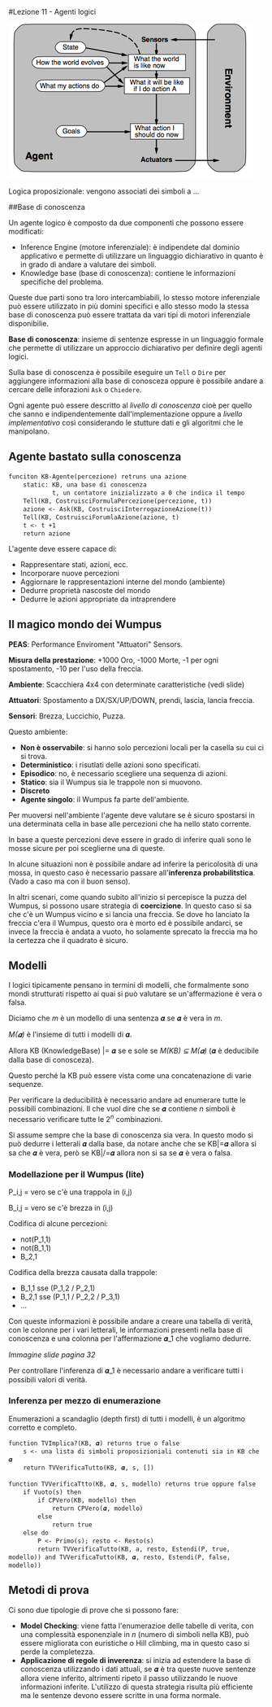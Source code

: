 #Lezione 11 - Agenti logici

![](./immagini/l2-agente-goal.png)

Logica proposizionale: vengono associati dei simboli a ...

##Base di conoscenza

Un agente logico è composto da due componenti che possono essere modificati:

- Inference Engine (motore inferenziale): è indipendete dal dominio applicativo e permette di utilizzare un linguaggio dichiarativo in quanto è in grado di andare a valutare dei simboli.
- Knowledge base (base di conoscenza): contiene le informazioni specifiche del problema.

Queste due parti sono tra loro intercambiabili, lo stesso motore inferenziale può essere utilizzato in più domini specifici e allo stesso modo la stessa base di conoscenza può essere trattata da vari tipi di motori inferenziale disponibilie.

**Base di conoscenza**: insieme di sentenze espresse in un linguaggio formale che permette di utilizzare un approccio dichiarativo per definire degli agenti logici.

Sulla base di conoscenza è possibile eseguire un `Tell` o `Dire` per aggiungere informazioni alla base di conosceza oppure è possibile andare a cercare delle inforazioni `Ask` o `Chiedere`.

Ogni agente può essere descritto al *livello di conoscenza* cioè per quello che sanno e indipendentemente dall'implementazione oppure a *livello implementativo* così considerando le stutture dati e gli algoritmi che le manipolano.

## Agente bastato sulla conoscenza

```
funciton KB-Agente(percezione) retruns una azione
    static: KB, una base di conoscenza
            t, un contatore inizializzato a 0 che indica il tempo
    Tell(KB, CostruisciFormulaPercezione(percezione, t))
    azione <- Ask(KB, CostruisciInterrogazioneAzione(t))
    Tell(KB, CostruisciForumlaAzione(azione, t)
    t <- t +1
    return azione
```

L'agente deve essere capace di:

- Rappresentare stati, azioni, ecc.
- Incorporare nuove percezioni
- Aggiornare le rappresentazioni interne del mondo (ambiente)
- Dedurre proprietà nascoste del mondo
- Dedurre le azioni appropriate da intraprendere

## Il magico mondo dei Wumpus

**PEAS**: Performance Enviroment "Attuatori" Sensors.

**Misura della prestazione**: +1000 Oro, -1000 Morte, -1 per ogni spostamento, -10 per l'uso della freccia.

**Ambiente**: Scacchiera 4x4 con determinate caratteristiche (vedi slide)

**Attuatori**: Spostamento a DX/SX/UP/DOWN, prendi, lascia, lancia freccia.

**Sensori**: Brezza, Luccichio, Puzza.

Questo ambiente:

- **Non è osservabile**: si hanno solo percezioni locali per la casella su cui ci si trova.
- **Deterministico**: i risutlati delle azioni sono specificati.
- **Episodico**: no, è necessario scegliere una sequenza di azioni.
- **Statico**: sia il Wumpus sia le trappole non si muovono.
- **Discreto**
- **Agente singolo**: il Wumpus fa parte dell'ambiente.

Per muoversi nell'ambiente l'agente deve valutare se è sicuro spostarsi in una determinata cella in base alle percezioni che ha nello stato corrente.

In base a queste percezioni deve essere in grado di inferire quali sono le mosse sicure per poi sceglierne una di queste.

In alcune situazioni non è possibile andare ad inferire la pericolosità di una mossa, in questo caso è necessario passare all'**inferenza probabilitstica**. (Vado a caso ma con il buon senso).

In altri scenari, come quando subito all'inizio si percepisce la puzza del Wumpus, si possono usare strategia di **coercizione**.
In questo caso si sa che c'è un Wumpus vicino e si lancia una freccia. Se dove ho lanciato la freccia c'era il Wumpus, questo ora è morto ed è possibile andarci, se invece la freccia è andata a vuoto, ho solamente sprecato la freccia ma ho la certezza che il quadrato è sicuro.

## Modelli

I logici tipicamente pensano in termini di modelli, che formalmente sono mondi strutturati rispetto ai quai si può valutare se un'affermazione è vera o falsa.

Diciamo che *m* è un modello di una sentenza 𝜶 se 𝜶 è vera in *m*.

*M(𝜶)* è l'insieme di tutti i modelli di 𝜶.

Allora KB (KnowledgeBase) |= 𝜶 se e sole se *M(KB) ⊆ M(𝜶)* (𝜶 è deducibile dalla base di conosceza).

Questo perché la KB può essere vista come una concatenazione di varie sequenze.

Per verificare la deducibilità è necessario andare ad enumerare tutte le possibili combinazioni. Il che vuol dire che se 𝜶 contiene *n* simboli è necessario verificare tutte le 2<sup>*n*</sup> combinazioni.

Si assume sempre che la base di conoscenza sia vera. In questo modo si può dedurre i letterali 𝜶 dalla base, da notare anche che se KB|=𝜶 allora si sa che 𝜶 è vera, però se KB|/=𝜶 allora non si sa se 𝜶 è vera o falsa.

### Modellazione per il Wumpus (lite)

P_i,j = vero se c'è una trappola in (i,j)

B_i,j = vero se c'è brezza in (i,j)

Codifica di alcune percezioni:

- not(P_1,1)
- not(B_1,1)
- B_2,1

Codifica della brezza causata dalla trappole:

- B_1,1 sse (P_1,2 \/ P_2,1)
- B_2,1 sse (P_1,1 \/ P_2,2 \/ P_3,1)
- ...

Con queste informazioni è possibile andare a creare una tabella di verità, con le colonne per i vari letterali, le informazioni presenti nella base di conoscenza e una colonna per l'affermazione 𝜶_1 che vogliamo dedurre.

*Immagine slide pagina 32*

Per controllare l'inferenza di 𝜶_1 è necessario andare a verificare tutti i possibili valori di verità.

### Inferenza per mezzo di enumerazione

Enumerazioni a scandaglio (depth first) di tutti i modelli, è un algoritmo corretto e completo.

```
function TVImplica?(KB, 𝜶) returns true o false
    s <- una lista di simboli proposizioniali contenuti sia in KB che 𝜶
    return TVVerificaTutto(KB, 𝜶, s, [])

function TVVerificaTtto(KB, 𝜶, s, modello) returns true oppure false
    if Vuoto(s) then
        if CPVero(KB, modello) then 
            return CPVero(𝜶, modello)
        else
            return true
    else do
        P <- Primo(s); resto <- Resto(s)
        return TVVerificaTutto(KB, a, resto, Estendi(P, true, modello)) and TVVerificaTutto(KB, 𝜶, resto, Estendi(P, false, modello))    
```

## Metodi di prova

Ci sono due tipologie di prove che si possono fare:

- **Model Checking**: viene fatta l'enumerazioe delle tabelle di verita, con una complessità esponenziale in *n* (numero di simboli nella KB), può essere migliorata con euristiche o Hill climbing, ma in questo caso si perde la completezza.
- **Applicazione di regole di inverenza**: si inizia ad estendere la base di conoscenza utilizzando i dati attuali, se 𝜶 è tra queste nuove sentenze allora viene inferito, altrimenti ripeto il passo utilizzando le nuove informazioni inferite. L'utilizzo di questa strategia risulta più efficiente ma le sentenze devono essere scritte in una forma normale.
